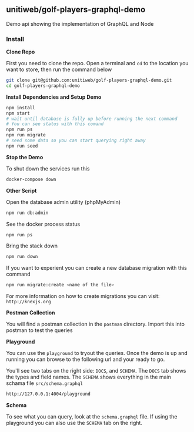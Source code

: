 ## unitiweb/golf-players-graphql-demo
Demo api showing the implementation of GraphQL and Node

### Install

**Clone Repo**

First you need to clone the repo. Open a terminal and `cd` to the location you want to store, then run the command below

```bash
git clone git@github.com:unitiweb/golf-players-graphql-demo.git
cd golf-players-graphql-demo
```

**Install Dependencies and Setup Demo**

```bash
npm install
npm start
# wait until database is fully up before running the next command
# You can see status with this comand
npm run ps
npm run migrate 
# seed some data so you can start querying right away
npm run seed
```

**Stop the Demo**

To shut down the services run this

```bash
docker-compose down
```

**Other Script**

Open the database admin utility (phpMyAdmin)

```bash
npm run db:admin
```

See the docker process status

```bash
npm run ps
```

Bring the stack down

```bash
npm run down
```

If you want to experient you can create a new database migration with this command

```bash
npm run migrate:create <name of the file>
```

For more information on how to create migrations you can visit: `http://knexjs.org`

**Postman Collection**

You will find a postman collection in the `postman` directory. Import this into postman to test the queries

**Playground**

You can use the `playground` to tryout the queries. Once the demo is up and running you can browse to the following 
url and your ready to go.

You'll see two tabs on the right side: `DOCS`, and `SCHEMA`. The `DOCS` tab shows the types and field names. The `SCHEMA` 
shows everything in the main schama file `src/schema.graphql`

```bash
http://127.0.0.1:4004/playground
```

**Schema**

To see what you can query, look at the `schema.graphql` file. If using the playground you can also use the `SCHEMA` 
tab on the right.
